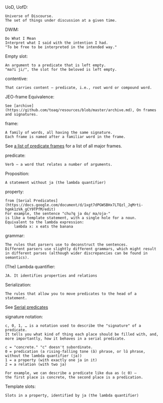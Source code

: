 UoD, UofD:

    Universe of Discourse.
    The set of things under discussion at a given time.


DWIM:

    Do What I Mean
    Interpret what I said with the intention I had.
    "To be free to be interpreted in the intended way."


Empty slot:

    An argument to a predicate that is left empty.
    "ma?i ji/", the slot for the beloved is left empty.


contentive:

    That carries content – predicate, i.e., root word or compound word.


JEO-frame Equivalence:

    See [archive](https://github.com/toaq/resources/blob/master/archive.md), On frames and signatures.


frame:

    A family of words, all having the same signature.  
    Each frame is named after a familiar word in the frame.

See [a list of predicate frames](https://github.com/acotis/serial-predicate-engine/blob/master/code/dict/frame-list.txt) for a list of all major frames.


predicate:

    Verb – a word that relates a number of arguments.


Proposition:

    A statement without ja (the lambda quantifier)


property:

    from [Serial Predicates](https://docs.google.com/document/d/1xgt7dPGWSBHx7LTQzl_JqMrti-hgmk1zVA_gCY9TPfM/edit)  
    For example, the sentence "chu?q ja do/ ma/oja-"  
    is like a template statement, with a single hole for a noun.  
    Equivalent to the lambda expression:  
        lambda x: x eats the banana  


grammar:

    The rules that parsers use to deconstruct the sentences.
    Different parsers use slightly different grammars, which might result in different parses (although wider discrepancies can be found in semantics).


(The) Lambda quantifier:

    JA. It identifies properties and relations


Serialization:
    
    The rules that allow you to move predicates to the head of a statement.

See [Serial predicates](https://docs.google.com/document/d/1xgt7dPGWSBHx7LTQzl_JqMrti-hgmk1zVA_gCY9TPfM/edit)


signature notation:

    c, 0, 1, … is a notation used to describe the "signature" of a predicate.
    It tells you what kind of thing each place should be filled with, and, more importantly, how it behaves in a serial predicate.

    c = "concrete." "c" doesn't subordinate.
    0 = predication (a rising-falling tone (â) phrase, or lû phrase, without the lambda quantifier (ja))
    1 = a property (with exactly one ja in it)
    2 = a relation (with two ja)

    For example, we can describe a predicate like dua as (c 0) –
    the first place is concrete, the second place is a predication.


Template slots:

    Slots in a property, identified by ja (the lambda quantifier)

